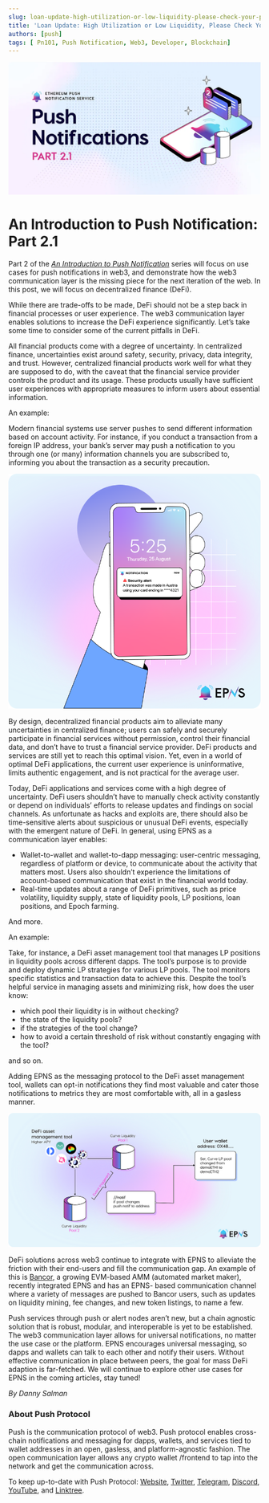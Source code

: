 ```yaml
---
slug: loan-update-high-utilization-or-low-liquidity-please-check-your-position
title: 'Loan Update: High Utilization or Low Liquidity, Please Check Your Position'
authors: [push]
tags: [ Pn101, Push Notification, Web3, Developer, Blockchain]
---
```


![Cover image of 'Loan Update: High Utilization or Low Liquidity, Please Check Your Position'](./cover-image.webp)

<!--customheaderpoint-->
# An Introduction to Push Notification: Part 2.1<br/>

Part 2 of the <a href="https://medium.com/ethereum-push-notification-service/tagged/pn101"><i>An Introduction to Push Notification</i></a> series will focus on use cases for push notifications in web3, and demonstrate how the web3 communication layer is the missing piece for the next iteration of the web. In this post, we will focus on decentralized finance (DeFi).

<!--truncate-->

While there are trade-offs to be made, DeFi should not be a step back in financial processes or user experience. The web3 communication layer enables solutions to increase the DeFi experience significantly. Let’s take some time to consider some of the current pitfalls in DeFi.

All financial products come with a degree of uncertainty. In centralized finance, uncertainties exist around safety, security, privacy, data integrity, and trust. However, centralized financial products work well for what they are supposed to do, with the caveat that the financial service provider controls the product and its usage. These products usually have sufficient user experiences with appropriate measures to inform users about essential information.

An example:

Modern financial systems use server pushes to send different information based on account activity. For instance, if you conduct a transaction from a foreign IP address, your bank’s server may push a notification to you through one (or many) information channels you are subscribed to, informing you about the transaction as a security precaution.

![Design](./image-1.png)

By design, decentralized financial products aim to alleviate many uncertainties in centralized finance; users can safely and securely participate in financial services without permission, control their financial data, and don’t have to trust a financial service provider. DeFi products and services are still yet to reach this optimal vision. Yet, even in a world of optimal DeFi applications, the current user experience is uninformative, limits authentic engagement, and is not practical for the average user.

Today, DeFi applications and services come with a high degree of uncertainty. DeFi users shouldn’t have to manually check activity constantly or depend on individuals’ efforts to release updates and findings on social channels. As unfortunate as hacks and exploits are, there should also be time-sensitive alerts about suspicious or unusual DeFi events, especially with the emergent nature of DeFi. In general, using EPNS as a communication layer enables:

- Wallet-to-wallet and wallet-to-dapp messaging: user-centric messaging, regardless of platform or device, to communicate about the activity that matters most. Users also shouldn’t experience the limitations of account-based communication that exist in the financial world today.
- Real-time updates about a range of DeFi primitives, such as price volatility, liquidity supply, state of liquidity pools, LP positions, loan positions, and Epoch farming.

And more.

An example:

Take, for instance, a DeFi asset management tool that manages LP positions in liquidity pools across different dapps. The tool’s purpose is to provide and deploy dynamic LP strategies for various LP pools. The tool monitors specific statistics and transaction data to achieve this. Despite the tool’s helpful service in managing assets and minimizing risk, how does the user know:

- which pool their liquidity is in without checking?
- the state of the liquidity pools?
- if the strategies of the tool change?
- how to avoid a certain threshold of risk without constantly engaging with the tool?

and so on.

Adding EPNS as the messaging protocol to the DeFi asset management tool, wallets can opt-in notifications they find most valuable and cater those notifications to metrics they are most comfortable with, all in a gasless manner.

![Structure](./image-2.png)

DeFi solutions across web3 continue to integrate with EPNS to alleviate the friction with their end-users and fill the communication gap. An example of this is [Bancor](https://medium.com/u/2bd55d9e5fb5?source=post_page-----fe917fe7c193--------------------------------), a growing EVM-based AMM (automated market maker), recently integrated EPNS and has an EPNS- based communication channel where a variety of messages are pushed to Bancor users, such as updates on liquidity mining, fee changes, and new token listings, to name a few.

Push services through push or alert nodes aren’t new, but a chain agnostic solution that is robust, modular, and interoperable is yet to be established. The web3 communication layer allows for universal notifications, no matter the use case or the platform. EPNS encourages universal messaging, so dapps and wallets can talk to each other and notify their users. Without effective communication in place between peers, the goal for mass DeFi adaption is far-fetched. We will continue to explore other use cases for EPNS in the coming articles, stay tuned!

<i>By Danny Salman</i>

### About Push Protocol

Push is the communication protocol of web3. Push protocol enables cross-chain notifications and messaging for dapps, wallets, and services tied to wallet addresses in an open, gasless, and platform-agnostic fashion. The open communication layer allows any crypto wallet /frontend to tap into the network and get the communication across.

To keep up-to-date with Push Protocol: [Website](https://push.org/), [Twitter](https://twitter.com/pushprotocol), [Telegram](https://t.me/epnsproject), [Discord](https://discord.gg/pushprotocol), [YouTube](https://www.youtube.com/c/EthereumPushNotificationService), and [Linktree](https://linktr.ee/pushprotocol).
